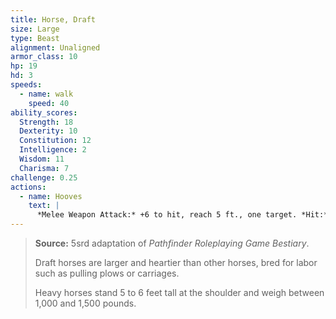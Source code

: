 ```yaml
---
title: Horse, Draft
size: Large
type: Beast
alignment: Unaligned
armor_class: 10
hp: 19
hd: 3
speeds:
  - name: walk
    speed: 40
ability_scores:
  Strength: 18
  Dexterity: 10
  Constitution: 12
  Intelligence: 2
  Wisdom: 11
  Charisma: 7
challenge: 0.25
actions:
  - name: Hooves
    text: |
      *Melee Weapon Attack:* +6 to hit, reach 5 ft., one target. *Hit:* 9 (2d4 + 4) bludgeoning damage.
---
```


> **Source:** 5srd adaptation of *Pathfinder Roleplaying Game Bestiary*.
>
> Draft horses are larger and heartier than other horses, bred for labor such as pulling plows or carriages.
>
> Heavy horses stand 5 to 6 feet tall at the shoulder and weigh between 1,000 and 1,500 pounds.
